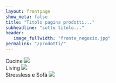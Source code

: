 ```yaml
---
layout: frontpage
show_meta: false
title: "Titolo pagina prodotti..."
subheadline: "sotto titolo..."
header:
   image_fullwidth: "fronte_negozio.jpg"
permalink: "/prodotti/"
---
```

<div class="row">
  <div class="small-8 medium-4 small-centered medium-uncentered columns">
    <div class="image-hover-wrapper">
      <span class="image-hover-wrapper-banner">Cucine</span>
        <a href="{{ site.url }}{{ site.baseurl }}/prodotti/cucine/">
          <img src="{{ site.urlimg }}/cucine/arredo3/04_KALI_G_link.jpg">
          <span class="image-hover-wrapper-reveal"/>
        </a>
    </div>
  </div>

  <div class="small-8 medium-4 small-centered medium-uncentered columns">
    <div class="image-hover-wrapper">
      <span class="image-hover-wrapper-banner">Living</span>
        <a href="{{ site.url }}{{ site.baseurl }}/prodotti/living">
          <img src="{{ site.urlimg }}/zonagiorno/85-denise_019_thumb.jpg">
          <span class="image-hover-wrapper-reveal"/>
        </a>
    </div>
  </div>

  <div class="small-8 medium-4 small-centered medium-uncentered columns">
    <div class="image-hover-wrapper">
      <span class="image-hover-wrapper-banner">Stressless e Sofà</span>
        <a href="{{ site.url }}{{ site.baseurl }}/prodotti/sofa" >
        <img src="{{ site.urlimg }}/cucine/85-IMG_8855_thumb.jpg">
          <span class="image-hover-wrapper-reveal"/>
        </a>
    </div>
  </div>
</div>